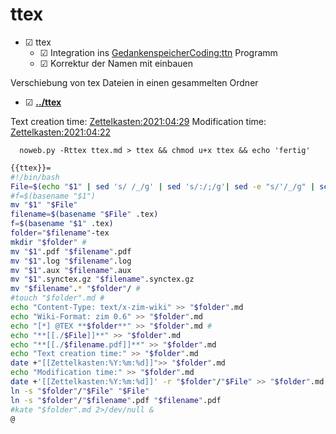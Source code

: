 # ttex

* ☑ ttex 
	* ☑ Integration ins [GedankenspeicherCoding:ttn](./ttn.md) Programm
	* ☑ Korrektur der Namen mit einbauen

Verschiebung von tex Dateien in einen gesammelten Ordner

* ☑ **[../ttex](./ttex)**

Text creation time:
[Zettelkasten:2021:04:29]()
Modification time:
[Zettelkasten:2021:04:22]()

``  noweb.py -Rttex ttex.md > ttex && chmod u+x ttex && echo 'fertig'``


```bash
{{ttex}}=
#!/bin/bash
File=$(echo "$1" | sed 's/ /_/g' | sed 's/:/;/g'| sed -e "s/'/_/g" | sed 's/\"//g')
#f=$(basename "$1")
mv "$1" "$File"
filename=$(basename "$File" .tex)
f=$(basename "$1" .tex)
folder="$filename"-tex
mkdir "$folder" #
mv "$1".pdf "$filename".pdf
mv "$1".log "$filename".log
mv "$1".aux "$filename".aux
mv "$1".synctex.gz "$filename".synctex.gz
mv "$filename".* "$folder"/ #
#touch "$folder".md #
echo "Content-Type: text/x-zim-wiki" >> "$folder".md
echo "Wiki-Format: zim 0.6" >> "$folder".md
echo "[*] @TEX **$folder**" >> "$folder".md #
echo "**[[./$File]]**" >> "$folder".md 
echo "**[[./$filename.pdf]]**" >> "$folder".md 
echo "Text creation time:" >> "$folder".md
date +"[[Zettelkasten:%Y:%m:%d]]">> "$folder".md
echo "Modification time:" >> "$folder".md
date +'[[Zettelkasten:%Y:%m:%d]]' -r "$folder"/"$File" >> "$folder".md
ln -s "$folder"/"$File" "$File"
ln -s "$folder"/"$filename".pdf "$filename".pdf
#kate "$folder".md 2>/dev/null &
@
```

